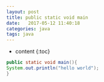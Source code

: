 ```yaml
---
layout: post
title: public static void main 
date:   2017-05-12 11:40:18 
categories: java
tags: java
---
```


* content
{:toc}


```java
public static void main(){
System.out.println("hello world");
}
```
